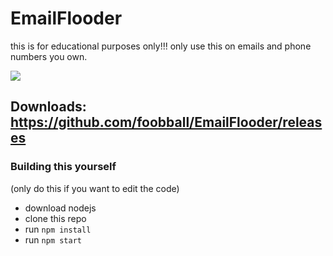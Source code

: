 # EmailFlooder
this is for educational purposes only!!! only use this on emails and phone numbers you own.

<img src='https://media.discordapp.net/attachments/521029922358165517/822857407591481344/image0.png?width=261&height=565'>

## Downloads: https://github.com/foobball/EmailFlooder/releases

### Building this yourself
(only do this if you want to edit the code)

- download nodejs
- clone this repo
- run `npm install` 
- run `npm start` 
